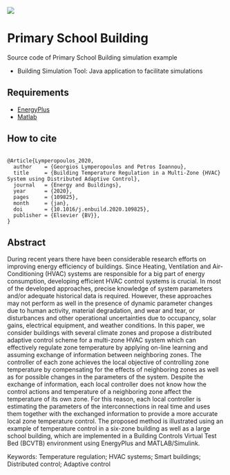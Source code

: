 <a href="https://www.usc.edu/"><img src="https://identity.usc.edu/files/2019/01/PrimShield-Word_SmallUse_CardOnTrans.png"/><a>


# Primary School Building
Source code of Primary School Building simulation example
- Building Simulation Tool: Java application to facilitate simulations 

<!--
## How to cite 

```
%@INPROCEEDINGS{LymperopoulosACC2020, 
author={G. Lymperopoulos and P. M. Papadopoulos and Petros Ioannou and M. M. Polycarpou}, 
booktitle={American Control Conference (ACC)}, 
title={Distributed Adaptive Control of Air Handling Units for Interconnected
Building Zones}, 
year={2020}, 
pages={}, 
doi={}, 
ISSN={}, 
month={}}
```
-->
## Requirements 

* [EnergyPlus](https://energyplus.net/)
* [Matlab](http://www.mathworks.com/)

## How to cite 

```

@Article{Lymperopoulos_2020,
  author    = {Georgios Lymperopoulos and Petros Ioannou},
  title     = {Building Temperature Regulation in a Multi-Zone {HVAC} System using Distributed Adaptive Control},
  journal   = {Energy and Buildings},
  year      = {2020},
  pages     = {109825},
  month     = {jan},
  doi       = {10.1016/j.enbuild.2020.109825},
  publisher = {Elsevier {BV}},
}

```
## Abstract
During recent years there have been considerable research efforts on improving energy efficiency of buildings. Since Heating, Ventilation and Air-Conditioning (HVAC) systems are responsible for a big part of energy consumption, developing efficient HVAC control systems is crucial. In most of the developed approaches, precise knowledge of system parameters and/or adequate historical data is required. However, these approaches may not perform as well in the presence of dynamic parameter changes due to human activity, material degradation, and wear and tear, or disturbances and other operational uncertainties due to occupancy, solar gains, electrical equipment, and weather conditions. In this paper, we consider buildings with several climate zones and propose a distributed adaptive control scheme for a multi-zone HVAC system which can effectively regulate zone temperature by applying on-line learning and assuming exchange of information between neighboring zones. The controller of each zone achieves the local objective of controlling zone temperature by compensating for the effects of neighboring zones as well as for possible changes in the parameters of the system. Despite the exchange of information, each local controller does not know how the control actions and temperature of a neighboring zone affect the temperature of its own zone. For this reason, each local controller is estimating the parameters of the interconnections in real time and uses them together with the exchanged information to provide a more accurate local zone temperature control. The proposed method is illustrated using an example of temperature control in a six-zone building as well as a large school building, which are implemented in a Building Controls Virtual Test Bed (BCVTB) environment using EnergyPlus and MATLAB/Simulink.

Keywords: Temperature regulation; HVAC systems; Smart buildings; Distributed control; Adaptive control


